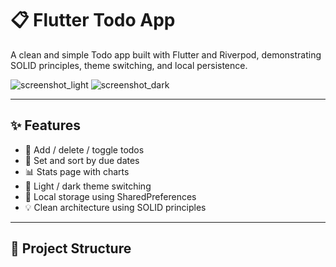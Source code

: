 # 📋 Flutter Todo App

A clean and simple Todo app built with Flutter and Riverpod, demonstrating SOLID principles, theme switching, and local persistence.

![screenshot_light](screenshots/todo_light.png)
![screenshot_dark](screenshots/todo_dark.png)

---

## ✨ Features

- 📝 Add / delete / toggle todos
- 📆 Set and sort by due dates
- 📊 Stats page with charts
- 🎨 Light / dark theme switching
- 💾 Local storage using SharedPreferences
- 💡 Clean architecture using SOLID principles

---

## 📂 Project Structure

